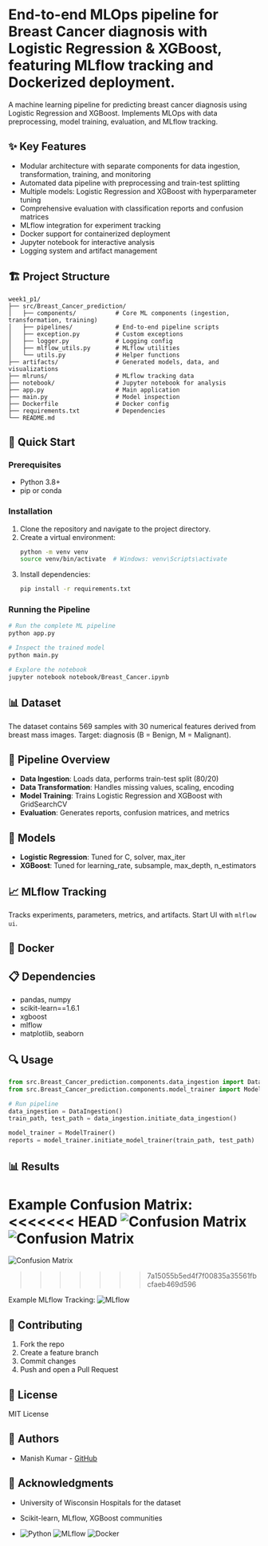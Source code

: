 # End-to-end MLOps pipeline for Breast Cancer diagnosis with Logistic Regression & XGBoost, featuring MLflow tracking and Dockerized deployment.


A machine learning pipeline for predicting breast cancer diagnosis using Logistic Regression and XGBoost. Implements MLOps with data preprocessing, model training, evaluation, and MLflow tracking.

## ✨ Key Features

- Modular architecture with separate components for data ingestion, transformation, training, and monitoring
- Automated data pipeline with preprocessing and train-test splitting
- Multiple models: Logistic Regression and XGBoost with hyperparameter tuning
- Comprehensive evaluation with classification reports and confusion matrices
- MLflow integration for experiment tracking
- Docker support for containerized deployment
- Jupyter notebook for interactive analysis
- Logging system and artifact management

## 🏗️ Project Structure

```
week1_p1/
├── src/Breast_Cancer_prediction/
│   ├── components/           # Core ML components (ingestion, transformation, training)
│   ├── pipelines/            # End-to-end pipeline scripts
│   ├── exception.py          # Custom exceptions
│   ├── logger.py             # Logging config
│   ├── mlflow_utils.py       # MLflow utilities
│   └── utils.py              # Helper functions
├── artifacts/                # Generated models, data, and visualizations
├── mlruns/                   # MLflow tracking data
├── notebook/                 # Jupyter notebook for analysis
├── app.py                    # Main application
├── main.py                   # Model inspection
├── Dockerfile                # Docker config
├── requirements.txt          # Dependencies
└── README.md
```

## 🚀 Quick Start

### Prerequisites
- Python 3.8+
- pip or conda

### Installation
1. Clone the repository and navigate to the project directory.
2. Create a virtual environment:
   ```bash
   python -m venv venv
   source venv/bin/activate  # Windows: venv\Scripts\activate
   ```
3. Install dependencies:
   ```bash
   pip install -r requirements.txt
   ```

### Running the Pipeline
```bash
# Run the complete ML pipeline
python app.py

# Inspect the trained model
python main.py

# Explore the notebook
jupyter notebook notebook/Breast_Cancer.ipynb
```

## 📊 Dataset

The dataset contains 569 samples with 30 numerical features derived from breast mass images. Target: diagnosis (B = Benign, M = Malignant).

## 🔧 Pipeline Overview

- **Data Ingestion**: Loads data, performs train-test split (80/20)
- **Data Transformation**: Handles missing values, scaling, encoding
- **Model Training**: Trains Logistic Regression and XGBoost with GridSearchCV
- **Evaluation**: Generates reports, confusion matrices, and metrics

## 🤖 Models

- **Logistic Regression**: Tuned for C, solver, max_iter
- **XGBoost**: Tuned for learning_rate, subsample, max_depth, n_estimators

## 📈 MLflow Tracking

Tracks experiments, parameters, metrics, and artifacts. Start UI with `mlflow ui`.

## 🐳 Docker


## 📋 Dependencies

- pandas, numpy
- scikit-learn==1.6.1
- xgboost
- mlflow
- matplotlib, seaborn

## 🔍 Usage

```python
from src.Breast_Cancer_prediction.components.data_ingestion import DataIngestion
from src.Breast_Cancer_prediction.components.model_trainer import ModelTrainer

# Run pipeline
data_ingestion = DataIngestion()
train_path, test_path = data_ingestion.initiate_data_ingestion()

model_trainer = ModelTrainer()
reports = model_trainer.initiate_model_trainer(train_path, test_path)
```

## 📊 Results

Example Confusion Matrix:
<<<<<<< HEAD
![Confusion Matrix](artifacts/Images/logistic_regression_confusion.jpg)
![Confusion Matrix](artifacts/Images/xgboost_confusion.jpg)
=======
![Confusion Matrix](artifacts/confusion_matrix.png)
>>>>>>> 7a15055b5ed4f7f00835a35561fbcfaeb469d596

Example MLflow Tracking:
![MLflow](artifacts/mlflow_ui.png)


## 🤝 Contributing

1. Fork the repo
2. Create a feature branch
3. Commit changes
4. Push and open a Pull Request

## 📄 License

MIT License

## 👥 Authors

- Manish Kumar - [GitHub](https://github.com/mayra071)

## 🙏 Acknowledgments

- University of Wisconsin Hospitals for the dataset
- Scikit-learn, MLflow, XGBoost communities

- ![Python](https://img.shields.io/badge/Python-3.8%2B-blue)
![MLflow](https://img.shields.io/badge/MLflow-enabled-orange)
![Docker](https://img.shields.io/badge/Docker-ready-blue)

